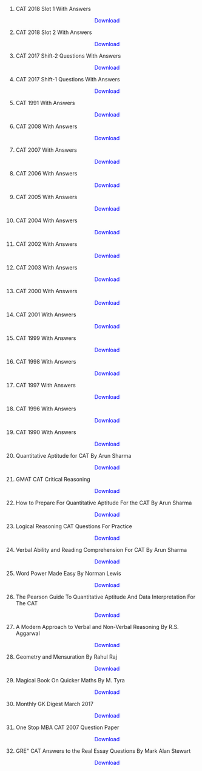 1. CAT 2018 Slot 1 With Answers</br>
                <a href="https://github.com/manjunath5496/CAT-Study-Material/blob/master/CAT1.pdf" target="_blank" style="text-decoration:none"> <font color="blue"> <center> Download</center></font> </a>
				
				
2. CAT 2018 Slot 2 With Answers </br>
                <a href="https://github.com/manjunath5496/CAT-Study-Material/blob/master/CAT2.pdf" target="_blank" style="text-decoration:none"> <font color="blue"> <center> Download</center></font> </a>
				
				
3. CAT 2017 Shift-2 Questions With Answers </br>
                <a href="https://github.com/manjunath5496/CAT-Study-Material/blob/master/CAT3.pdf" target="_blank" style="text-decoration:none"> <font color="blue"> <center> Download</center></font> </a>
				
				
 4. CAT 2017 Shift-1 Questions With Answers </br>
                <a href="https://github.com/manjunath5496/CAT-Study-Material/blob/master/CAT4.pdf" target="_blank" style="text-decoration:none"> <font color="blue"> <center> Download</center></font> </a>


5. CAT 1991 With Answers</br>
                <a href="https://github.com/manjunath5496/CAT-Study-Material/blob/master/CAT5.pdf" target="_blank" style="text-decoration:none"> <font color="blue"> <center> Download</center></font> </a>
				
				
6. CAT 2008 With Answers </br>
                <a href="https://github.com/manjunath5496/CAT-Study-Material/blob/master/CAT6.pdf" target="_blank" style="text-decoration:none"> <font color="blue"> <center> Download</center></font> </a>
				
				
7. CAT 2007 With Answers </br>
                <a href="https://github.com/manjunath5496/CAT-Study-Material/blob/master/CAT7.pdf" target="_blank" style="text-decoration:none"> <font color="blue"> <center> Download</center></font> </a>
				
				
 8. CAT 2006 With Answers </br>
                <a href="https://github.com/manjunath5496/CAT-Study-Material/blob/master/CAT8.pdf" target="_blank" style="text-decoration:none"> <font color="blue"> <center> Download</center></font> </a>
		
9. CAT 2005 With Answers</br>
                <a href="https://github.com/manjunath5496/CAT-Study-Material/blob/master/CAT9.pdf" target="_blank" style="text-decoration:none"> <font color="blue"> <center> Download</center></font> </a>
				
				
10. CAT 2004 With Answers </br>
                <a href="https://github.com/manjunath5496/CAT-Study-Material/blob/master/CAT10.pdf" target="_blank" style="text-decoration:none"> <font color="blue"> <center> Download</center></font> </a>
				
				
11. CAT 2002 With Answers </br>
                <a href="https://github.com/manjunath5496/CAT-Study-Material/blob/master/CAT11.pdf" target="_blank" style="text-decoration:none"> <font color="blue"> <center> Download</center></font> </a>
				
				
 12. CAT 2003 With Answers </br>
                <a href="https://github.com/manjunath5496/CAT-Study-Material/blob/master/CAT12.pdf" target="_blank" style="text-decoration:none"> <font color="blue"> <center> Download</center></font> </a>


13. CAT 2000 With Answers</br>
                <a href="https://github.com/manjunath5496/CAT-Study-Material/blob/master/CAT13.pdf" target="_blank" style="text-decoration:none"> <font color="blue"> <center> Download</center></font> </a>
				
				
14. CAT 2001 With Answers </br>
                <a href="https://github.com/manjunath5496/CAT-Study-Material/blob/master/CAT14.pdf" target="_blank" style="text-decoration:none"> <font color="blue"> <center> Download</center></font> </a>
				
				
15. CAT 1999 With Answers </br>
                <a href="https://github.com/manjunath5496/CAT-Study-Material/blob/master/CAT15.pdf" target="_blank" style="text-decoration:none"> <font color="blue"> <center> Download</center></font> </a>
				
				
 16. CAT 1998 With Answers </br>
                <a href="https://github.com/manjunath5496/CAT-Study-Material/blob/master/CAT16.pdf" target="_blank" style="text-decoration:none"> <font color="blue"> <center> Download</center></font> </a>
				
		
		
17. CAT 1997 With Answers</br>
                <a href="https://github.com/manjunath5496/CAT-Study-Material/blob/master/CAT17.pdf" target="_blank" style="text-decoration:none"> <font color="blue"> <center> Download</center></font> </a>
				
				
18. CAT 1996 With Answers </br>
                <a href="https://github.com/manjunath5496/CAT-Study-Material/blob/master/CAT18.pdf" target="_blank" style="text-decoration:none"> <font color="blue"> <center> Download</center></font> </a>
				
				
19. CAT 1990 With Answers </br>
                <a href="https://github.com/manjunath5496/CAT-Study-Material/blob/master/CAT19.pdf" target="_blank" style="text-decoration:none"> <font color="blue"> <center> Download</center></font> </a>
				
				
20. Quantitative Aptitude for CAT By Arun Sharma </br>
                <a href="https://github.com/manjunath5496/CAT-Study-Material/blob/master/CAT20.pdf" target="_blank" style="text-decoration:none"> <font color="blue"> <center> Download</center></font> </a>


21. GMAT CAT Critical Reasoning</br>
                <a href="https://github.com/manjunath5496/CAT-Study-Material/blob/master/CAT21.pdf" target="_blank" style="text-decoration:none"> <font color="blue"> <center> Download</center></font> </a>
				
				
22. How to Prepare For Quantitative Aptitude For the CAT By Arun Sharma</br>
                <a href="https://github.com/manjunath5496/CAT-Study-Material/blob/master/CAT22.pdf" target="_blank" style="text-decoration:none"> <font color="blue"> <center> Download</center></font> </a>
				
				
23. Logical Reasoning CAT Questions For Practice </br>
                <a href="https://github.com/manjunath5496/CAT-Study-Material/blob/master/CAT23.pdf" target="_blank" style="text-decoration:none"> <font color="blue"> <center> Download</center></font> </a>
				
				
24. Verbal Ability and Reading Comprehension For CAT By Arun Sharma </br>
                <a href="https://github.com/manjunath5496/CAT-Study-Material/blob/master/CAT24.pdf" target="_blank" style="text-decoration:none"> <font color="blue"> <center> Download</center></font> </a>
		

25. Word Power Made Easy By Norman Lewis</br>
                <a href="https://github.com/manjunath5496/CAT-Study-Material/blob/master/CAT25.pdf" target="_blank" style="text-decoration:none"> <font color="blue"> <center> Download</center></font> </a>
				
				
26. The Pearson Guide To Quantitative Aptitude And Data Interpretation For The CAT </br>
                <a href="https://drive.google.com/file/d/1m8TqONR5GqBoMuRXaEl25XbcC2SWbGcj/view" target="_blank" style="text-decoration:none"> <font color="blue"> <center> Download</center></font> </a>
				
				
27. A Modern Approach to Verbal and Non-Verbal Reasoning By R.S. Aggarwal </br>
                <a href="https://drive.google.com/file/d/1e8X9ObgAUe7sBF-dOXLRwq979b4Qbhf-/view" target="_blank" style="text-decoration:none"> <font color="blue"> <center> Download</center></font> </a>
				
				
28. Geometry and Mensuration By Rahul Raj </br>
                <a href="https://github.com/manjunath5496/CAT-Study-Material/blob/master/CAT28.pdf" target="_blank" style="text-decoration:none"> <font color="blue"> <center> Download</center></font> </a>


29. Magical Book On Quicker Maths By M. Tyra</br>
                <a href="https://github.com/manjunath5496/CAT-Study-Material/blob/master/CAT29.pdf" target="_blank" style="text-decoration:none"> <font color="blue"> <center> Download</center></font> </a>
				
				
30. Monthly GK Digest March 2017 </br>
                <a href="https://github.com/manjunath5496/CAT-Study-Material/blob/master/CAT30.pdf" target="_blank" style="text-decoration:none"> <font color="blue"> <center> Download</center></font> </a>
				
				
31. One Stop MBA CAT 2007 Question Paper </br>
                <a href="https://github.com/manjunath5496/CAT-Study-Material/blob/master/CAT31.pdf" target="_blank" style="text-decoration:none"> <font color="blue"> <center> Download</center></font> </a>
				
				
32. GRE" CAT Answers to the Real Essay Questions By Mark Alan Stewart </br>
                <a href="https://github.com/manjunath5496/CAT-Study-Material/blob/master/CAT32.pdf" target="_blank" style="text-decoration:none"> <font color="blue"> <center> Download</center></font> </a>
				
		
		
		
		
		
		
		
			
		
		
		
		
		
		
		
		
		
				

